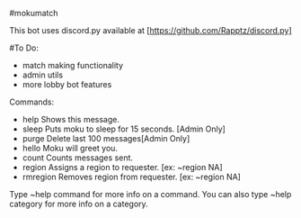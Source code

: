 #mokumatch

This bot uses discord.py  available at [https://github.com/Rapptz/discord.py]

#To Do:
<ul>
<li>match making functionality</li> 
<li>admin utils</li>
<li>more lobby bot features</li>
</ul>



Commands:
<ul>
<li>   help     Shows this message. </li> 
<li>   sleep    Puts moku to sleep for 15 seconds. [Admin Only]</li> 
<li>   purge    Delete last 100 messages[Admin Only]</li> 
<li>   hello    Moku will greet you.</li> 
<li>   count    Counts messages sent.</li> 
<li>   region   Assigns a region to requester. [ex: ~region NA]</li> 
<li>   rmregion Removes region from requester. [ex: ~region NA]</li> 
</ul>
Type ~help command for more info on a command.
You can also type ~help category for more info on a category.
